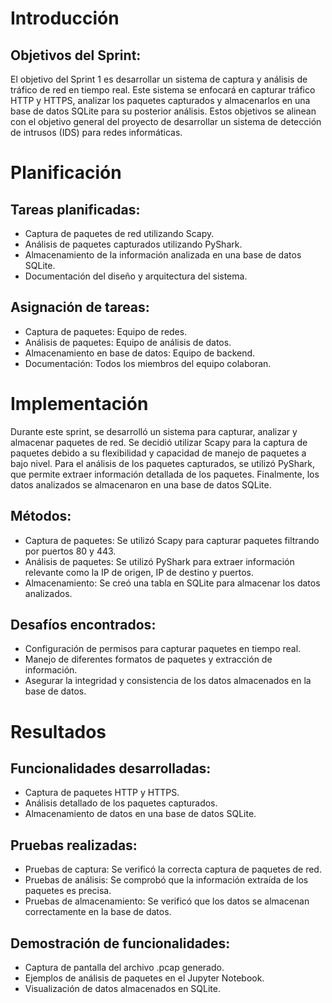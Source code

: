 # Introducción

## Objetivos del Sprint:
El objetivo del Sprint 1 es desarrollar un sistema de captura y análisis de tráfico de red en tiempo real. Este sistema se enfocará en capturar tráfico HTTP y HTTPS, analizar los paquetes capturados y almacenarlos en una base de datos SQLite para su posterior análisis. Estos objetivos se alinean con el objetivo general del proyecto de desarrollar un sistema de detección de intrusos (IDS) para redes informáticas.

# Planificación

## Tareas planificadas:
* Captura de paquetes de red utilizando Scapy.
* Análisis de paquetes capturados utilizando PyShark.
* Almacenamiento de la información analizada en una base de datos SQLite.
* Documentación del diseño y arquitectura del sistema.

## Asignación de tareas:
* Captura de paquetes: Equipo de redes.
* Análisis de paquetes: Equipo de análisis de datos.
* Almacenamiento en base de datos: Equipo de backend.
* Documentación: Todos los miembros del equipo colaboran.

# Implementación
Durante este sprint, se desarrolló un sistema para capturar, analizar y almacenar paquetes de red. Se decidió utilizar Scapy para la captura de paquetes debido a su flexibilidad y capacidad de manejo de paquetes a bajo nivel. Para el análisis de los paquetes capturados, se utilizó PyShark, que permite extraer información detallada de los paquetes. Finalmente, los datos analizados se almacenaron en una base de datos SQLite.

## Métodos:
* Captura de paquetes: Se utilizó Scapy para capturar paquetes filtrando por puertos 80 y 443.
* Análisis de paquetes: Se utilizó PyShark para extraer información relevante como la IP de origen, IP de destino y puertos.
* Almacenamiento: Se creó una tabla en SQLite para almacenar los datos analizados.

## Desafíos encontrados:
* Configuración de permisos para capturar paquetes en tiempo real.
* Manejo de diferentes formatos de paquetes y extracción de información.
* Asegurar la integridad y consistencia de los datos almacenados en la base de datos.

# Resultados

## Funcionalidades desarrolladas:
* Captura de paquetes HTTP y HTTPS.
* Análisis detallado de los paquetes capturados.
* Almacenamiento de datos en una base de datos SQLite.

## Pruebas realizadas:
* Pruebas de captura: Se verificó la correcta captura de paquetes de red.
* Pruebas de análisis: Se comprobó que la información extraída de los paquetes es precisa.
* Pruebas de almacenamiento: Se verificó que los datos se almacenan correctamente en la base de datos.

## Demostración de funcionalidades:
* Captura de pantalla del archivo .pcap generado.
* Ejemplos de análisis de paquetes en el Jupyter Notebook.
* Visualización de datos almacenados en SQLite.
